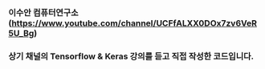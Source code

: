 ### 이수안 컴퓨터연구소 (https://www.youtube.com/channel/UCFfALXX0DOx7zv6VeR5U_Bg)
### 상기 채널의 Tensorflow & Keras 강의를 듣고 직접 작성한 코드입니다.
